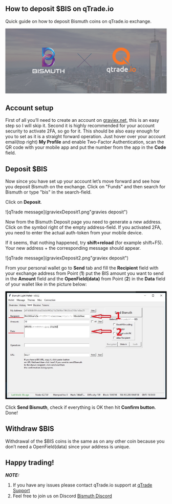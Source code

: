 ## How to deposit $BIS on qTrade.io

Quick guide on how to deposit Bismuth coins on qTrade.io exchange.

![Bis-qTrade](BismuthqTrade.png "Header")

## Account setup

First of all you’ll need to create an account on [graviex.net](https://graviex.net), this is an easy step so I will skip it. Second it is highly recommended for 
your account security to activate 2FA, so go for it. This should be also easy enough for you to set as it is a straight forward operation. 
Just hover over your account email(top right) **My Profile** and enable Two-Factor Authentication, scan the QR code with your mobile app and put the number from the
app in the **Code** field.

## Deposit $BIS

Now since you have set up your account let’s move forward and see how you deposit Bismuth on the exchange. 
Click on "Funds" and then search for Bismuth or type "bis" in the search-field.

Click on **Deposit**.

![qTrade message](graviexDeposit1.png"gravies deposit")

Now from the Bismuth Deposit page you need to generate a new address. Click on  the symbol right of the empty address-field. If you activated 2FA, you need to enter the actual auth-token from your mobile device.

If it seems, that nothing happened, try **shift+reload** (for example shift+F5). Your new address + the corresponding message should appear.

![qTrade message](graviexDeposit2.png"graviex deposit")

From your personal wallet go to **Send** tab and fill the **Recipient** field with your exchange address from Point (**1**) put the BIS amount you want 
to send in the **Amount** field and the **OpenField(data)** from Point (**2**) in the **Data** field of your wallet like in the picture below:

![qTrade message](WalletSend.png "qTrade deposit")

Click **Send Bismuth**, check if everything is OK then hit **Confirm button**. Done!

## Withdraw $BIS 

Withdrawal of the $BIS coins is the same as on any other coin because you don’t need a OpenField(data) since your address is unique.

## Happy trading!

***NOTE:***

1) If you have any issues please contact qTrade.io support at [qTrade Support](https://qtradehelp.zendesk.com/hc/en-us/requests/new)
2) Feel free to join us on Discord [Bismuth Discord](https://discord.gg/4tB3pYJ)
